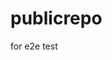 # publicrepo
for e2e test

















































































































































































































































































































































































































































































































































































































































































































































































































































































































































































































































































































































































































































































































































































































































































































































































































































































































































































































































































































































































































































































































































































































































































































































































































